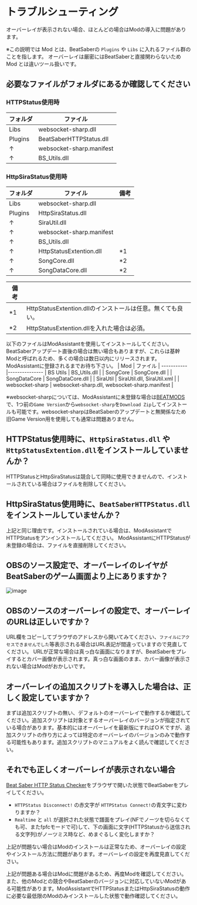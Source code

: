 # トラブルシューティング

オーバーレイが表示されない場合、ほとんどの場合はModの導入に問題があります。

※この説明では Mod とは、BeatSaberの `Plugins` や `Libs` に入れるファイル群のことを指します。
オーバーレイは厳密にはBeatSaberと直接関わらないため Mod とは違いツール扱いです。

## 必要なファイルがフォルダにあるか確認してください

### HTTPStatus使用時
| フォルダ | ファイル                 |
-----------|---------------------------
| Libs     | websocket-sharp.dll      |
| Plugins  | BeatSaberHTTPStatus.dll  |
| ↑       | websocket-sharp.manifest |
| ↑       | BS_Utils.dll             |


### HttpSiraStatus使用時
| フォルダ | ファイル                 | 備考 |
-----------|--------------------------|-------
| Libs     | websocket-sharp.dll      |      |
| Plugins  | HttpSiraStatus.dll       |      |
| ↑       | SiraUtil.dll             |      |
| ↑       | websocket-sharp.manifest |      |
| ↑       | BS_Utils.dll             |      |
| ↑       | HttpStatusExtention.dll  | *1  |
| ↑       | SongCore.dll             | *2  |
| ↑       | SongDataCore.dll         | *2 |

| 備考 | |
-------|----
| *1| HttpStatusExtention.dllのインストールは任意。無くても良い。 |
| *2| HttpStatusExtention.dllを入れた場合は必須。                 |


以下のファイルはModAssistantを使用してインストールしてください。BeatSaberアップデート直後の場合は無い場合もありますが、これらは基幹Modと呼ばれるため、多くの場合は数日以内にリリースされます。ModAssistantに登録されるまでお待ち下さい。
| Mod      | ファイル      |
-----------|---------------
| BS Utils | BS_Utils.dll |
| SongCore | SongCore.dll |
| SongDataCore | SongDataCore.dll |
| SiraUtil | SiraUtil.dll, SiraUtil.xml |
| websocket-sharp | websocket-sharp.dll, websocket-sharp.manifest |

※websocket-sharpについては、ModAssistantに未登録な場合は[BEATMODS](https://beatmods.com/#/mods)で、1つ前の`Game Version`から`websocket-sharp`を`Download Zip`してインストールも可能です。websocket-sharpはBeatSaberのアップデートと無関係なため旧Game Version用を使用しても通常は問題ありません。

## HTTPStatus使用時に、`HttpSiraStatus.dll` や `HttpStatusExtention.dll`をインストールしていませんか？
   HTTPStatusとHttpSiraStatusは競合して同時に使用できませんので、インストールされている場合はファイルを削除してください。

## HttpSiraStatus使用時に、`BeatSaberHTTPStatus.dll` をインストールしていませんか？
   上記と同じ理由です。インストールされている場合は、ModAssistantでHTTPStatusをアンインストールしてください。
   ModAssistantにHTTPStatusが未登録の場合は、ファイルを直接削除してください。

## OBSのソース設定で、オーバーレイのレイヤがBeatSaberのゲーム画面より上にありますか？
   ![image](https://rynan4818.github.io/beatsaber-overlay-obs-setting8.png)

## OBSのソースのオーバーレイの設定で、オーバーレイのURLは正しいですか？
   URL欄をコピーしてブラウザのアドレスから開いてみてください、`ファイルにアクセスできませんでした`等表示される場合はURL表記が間違っていますので見直してください。
   URLが正常な場合は真っ白な画面になりますが、BeatSaberをプレイするとカバー画像が表示されます。真っ白な画面のまま、カバー画像が表示されない場合はModがおかしいです。

## オーバーレイの追加スクリプトを導入した場合は、正しく設定していますか？
   まずは追加スクリプトの無い、デフォルトのオーバーレイで動作するか確認してください。追加スクリプトは対象とするオーバーレイのバージョンが指定されている場合があります。基本的にはオーバーレイを最新版にすればＯＫですが、追加スクリプトの作り方によっては特定のオーバーレイのバージョンのみで動作する可能性もあります。追加スクリプトのマニュアルをよく読んで確認してください。

## それでも正しくオーバーレイが表示されない場合
[Beat Saber HTTP Status Checker](https://rynan4818.github.io/http_status_check.html)をブラウザで開いた状態でBeatSaberをプレイしてください。

- `HTTPStatus Disconnect!` の赤文字が `HTTPStatus Connect!`の青文字に変わりますか？
- `Realtime` と `all` が選択された状態で譜面をプレイ(NFでノーツを切らなくても可、またfpfcモードで可)して、下の画面に文字(HTTPStatusから送信される文字列)がノーツミス時など、めまぐるしく変化しますか？

上記が問題ない場合はModのインストールは正常なため、オーバーレイの設定やインストール方法に問題があります。オーバーレイの設定を再度見直してください。

上記が問題ある場合はModに問題があるため、再度Modを確認してください。また、他のModとの競合やBeatSaberのバージョンに対応していないModがある可能性があります。ModAssistantでHTTPStatusまたはHttpSiraStatusの動作に必要な最低限のModのみインストールした状態で動作確認してください。

